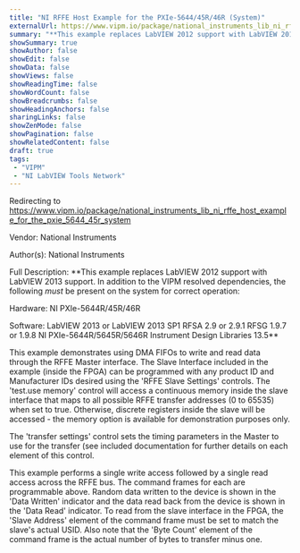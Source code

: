 ```yaml
---
title: "NI RFFE Host Example for the PXIe-5644/45R/46R (System)"
externalUrl: https://www.vipm.io/package/national_instruments_lib_ni_rffe_host_example_for_the_pxie_5644_45r_system
summary: "**This example replaces LabVIEW 2012 support with LabVIEW 2013 support."
showSummary: true
showAuthor: false
showEdit: false
showData: false
showViews: false
showReadingTime: false
showWordCount: false
showBreadcrumbs: false
showHeadingAnchors: false
sharingLinks: false
showZenMode: false
showPagination: false
showRelatedContent: false
draft: true
tags:
 - "VIPM"
 - "NI LabVIEW Tools Network"
---
```


Redirecting to https://www.vipm.io/package/national_instruments_lib_ni_rffe_host_example_for_the_pxie_5644_45r_system

Vendor: National Instruments

Author(s): National Instruments
 
Full Description:
**This example replaces LabVIEW 2012 support with LabVIEW 2013 support.  In addition to the VIPM resolved dependencies, the following *must* be present on the system for correct operation:

Hardware:
NI PXIe-5644R/45R/46R

Software:
LabVIEW 2013 or LabVIEW 2013 SP1
RFSA 2.9 or 2.9.1
RFSG 1.9.7 or 1.9.8
NI PXIe-5644R/5645R/5646R Instrument Design Libraries 13.5**

This example demonstrates using DMA FIFOs to write and read data through the RFFE Master interface. The Slave Interface included in the example (inside the FPGA) can be programmed with any product ID and Manufacturer IDs desired using the 'RFFE Slave Settings' controls. The 'test.use memory' control will access a continuous memory inside the slave interface that maps to all possible RFFE transfer addresses (0 to 65535) when set to true. Otherwise, discrete registers inside the slave will be accessed - the memory option is available for demonstration purposes only. 

The 'transfer settings' control sets the timing parameters in the Master to use for the transfer (see included documentation for further details on each element of this control. 

This example performs a single write access followed by a single read access across the RFFE bus. The command frames for each are programmable above. Random data written to the device is shown in the 'Data Written' indicator and the data read back from the device is shown in the 'Data Read' indicator. To read from the slave interface in the FPGA, the 'Slave Address' element of the command frame must be set to match the slave's actual USID. Also note that the 'Byte Count' element of the command frame is the actual number of bytes to transfer minus one.